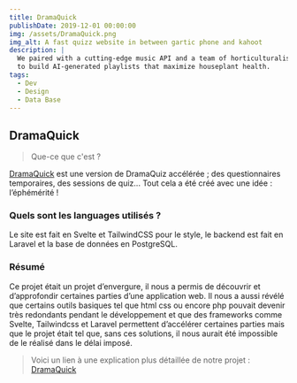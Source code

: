 ```yaml
---
title: DramaQuick
publishDate: 2019-12-01 00:00:00
img: /assets/DramaQuick.png
img_alt: A fast quizz website in between gartic phone and kahoot
description: |
  We paired with a cutting-edge music API and a team of horticulturalists
  to build AI-generated playlists that maximize houseplant health.
tags:
  - Dev
  - Design
  - Data Base
---
```


## DramaQuick

> Que-ce que c'est ?

[DramaQuick](https://github.com/Dramaquick/DramaQuick) est une version de DramaQuiz accélérée ; des questionnaires temporaires, des sessions de quiz... Tout cela a été créé avec une idée : l’éphémérité !

### Quels sont les languages utilisés ?

Le site est fait en Svelte et TailwindCSS pour le style, le backend est fait en Laravel et la base de données en PostgreSQL.

### Résumé

Ce projet était un projet d’envergure, il nous a permis de découvrir et d’approfondir certaines parties d’une application web. Il nous a aussi révélé que certains outils basiques tel que html css ou encore php pouvait devenir très redondants pendant le développement et que des frameworks comme Svelte, Tailwindcss et Laravel permettent d’accélérer certaines parties mais que le projet était tel que, sans ces solutions, il nous aurait été impossible de le réalisé dans le délai imposé.

> Voici un lien à une explication plus détaillée de notre projet : [DramaQuick](https://cdn.discordapp.com/attachments/1016333891105214604/1101173336463122503/DramaQuick.docx?ex=65563a16&is=6543c516&hm=3ba5d199fdf4649f571f15da1ec1a25c2df061884db5a71403b38bede1ec8ed5&)